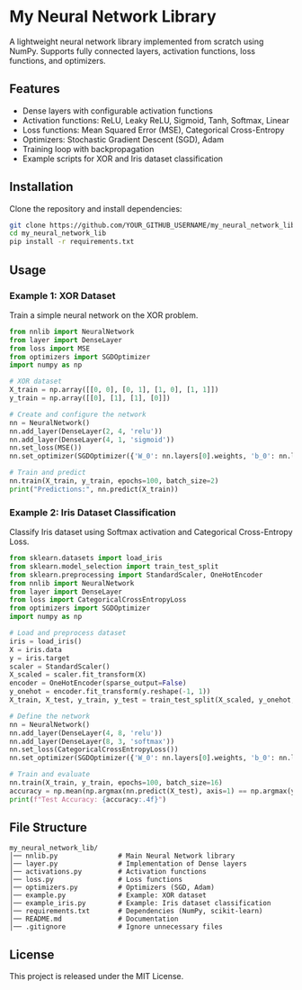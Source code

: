 # My Neural Network Library

A lightweight neural network library implemented from scratch using NumPy. Supports fully connected layers, activation functions, loss functions, and optimizers.

## Features
- Dense layers with configurable activation functions
- Activation functions: ReLU, Leaky ReLU, Sigmoid, Tanh, Softmax, Linear
- Loss functions: Mean Squared Error (MSE), Categorical Cross-Entropy
- Optimizers: Stochastic Gradient Descent (SGD), Adam
- Training loop with backpropagation
- Example scripts for XOR and Iris dataset classification

## Installation
Clone the repository and install dependencies:

```bash
git clone https://github.com/YOUR_GITHUB_USERNAME/my_neural_network_lib.git
cd my_neural_network_lib
pip install -r requirements.txt
```

## Usage

### Example 1: XOR Dataset
Train a simple neural network on the XOR problem.

```python
from nnlib import NeuralNetwork
from layer import DenseLayer
from loss import MSE
from optimizers import SGDOptimizer
import numpy as np

# XOR dataset
X_train = np.array([[0, 0], [0, 1], [1, 0], [1, 1]])
y_train = np.array([[0], [1], [1], [0]])

# Create and configure the network
nn = NeuralNetwork()
nn.add_layer(DenseLayer(2, 4, 'relu'))
nn.add_layer(DenseLayer(4, 1, 'sigmoid'))
nn.set_loss(MSE())
nn.set_optimizer(SGDOptimizer({'W_0': nn.layers[0].weights, 'b_0': nn.layers[0].biases, 'W_1': nn.layers[1].weights, 'b_1': nn.layers[1].biases}, lr=0.1))

# Train and predict
nn.train(X_train, y_train, epochs=100, batch_size=2)
print("Predictions:", nn.predict(X_train))
```

### Example 2: Iris Dataset Classification
Classify Iris dataset using Softmax activation and Categorical Cross-Entropy Loss.

```python
from sklearn.datasets import load_iris
from sklearn.model_selection import train_test_split
from sklearn.preprocessing import StandardScaler, OneHotEncoder
from nnlib import NeuralNetwork
from layer import DenseLayer
from loss import CategoricalCrossEntropyLoss
from optimizers import SGDOptimizer
import numpy as np

# Load and preprocess dataset
iris = load_iris()
X = iris.data
y = iris.target
scaler = StandardScaler()
X_scaled = scaler.fit_transform(X)
encoder = OneHotEncoder(sparse_output=False)
y_onehot = encoder.fit_transform(y.reshape(-1, 1))
X_train, X_test, y_train, y_test = train_test_split(X_scaled, y_onehot, test_size=0.2, random_state=42)

# Define the network
nn = NeuralNetwork()
nn.add_layer(DenseLayer(4, 8, 'relu'))
nn.add_layer(DenseLayer(8, 3, 'softmax'))
nn.set_loss(CategoricalCrossEntropyLoss())
nn.set_optimizer(SGDOptimizer({'W_0': nn.layers[0].weights, 'b_0': nn.layers[0].biases, 'W_1': nn.layers[1].weights, 'b_1': nn.layers[1].biases}, lr=0.01))

# Train and evaluate
nn.train(X_train, y_train, epochs=100, batch_size=16)
accuracy = np.mean(np.argmax(nn.predict(X_test), axis=1) == np.argmax(y_test, axis=1))
print(f"Test Accuracy: {accuracy:.4f}")
```

## File Structure
```
my_neural_network_lib/
│── nnlib.py               # Main Neural Network library
│── layer.py               # Implementation of Dense layers
│── activations.py         # Activation functions
│── loss.py                # Loss functions
│── optimizers.py          # Optimizers (SGD, Adam)
│── example.py             # Example: XOR dataset
│── example_iris.py        # Example: Iris dataset classification
│── requirements.txt       # Dependencies (NumPy, scikit-learn)
│── README.md              # Documentation
│── .gitignore             # Ignore unnecessary files
```

## License
This project is released under the MIT License.

